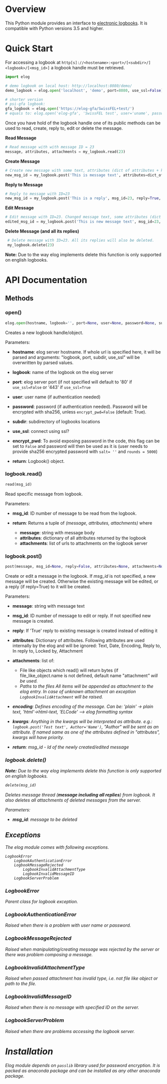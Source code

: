 # Overview
This Python module provides an interface to [electronic logbooks](https://midas.psi.ch/elog/). It is compatible with Python versions 3.5 and higher.

# Quick Start

For accessing a logbook at ```http[s]://<hostename>:<port>/[<subdir>/]<logbook>/[<msg_id>]``` a logbook handle must be retrieved.

```python
import elog

# demo logbook on local host: http://localhost:8080/demo/
demo_logbook = elog.open('localhost', 'demo', port=8080, use_ssl=False)

# shorter version
# psi-gfa logbook:
gfa_logbook = elog.open('https://elog-gfa/SwissFEL+test/')
# equals to: elog.open('elog-gfa', 'SwissFEL test', user='uname', password='pass')  # defaults: use-ssl=True, port=443 (for ssl)
```

Once you have hold of the logbook handle one of its public methods can be used to read, create, reply to, edit or delete the message.

__Read Message__

 ``` python
 # Read message with with message ID = 23
 message, attributes, attachments = my_logbook.read(23)
 ```
__Create Message__

 ``` python
 # Create new message with some text, attributes (dict of attributes + kwargs) and attachments
 new_msg_id = my_logbook.post('This is message text', attributes=dict_of_attributes, attachments=list_of_attachments, attribute_as_param='value')
 ```

__Reply to Message__

 ```python
 # Reply to message with ID=23
 new_msg_id = my_logbook.post('This is a reply', msg_id=23, reply=True, attributes=dict_of_attributes, attachments=list_of_attachments, attribute_as_param='value')
 ```

__Edit Message__

 ```python
 # Edit message with ID=23. Changed message text, some attributes (dict of edited attributes + kwargs) and new attachments
 edited_msg_id = my_logbook.post('This is new message text', msg_id=23, attributes=dict_of_changed_attributes, attachments=list_of_new_attachments, attribute_as_param='new value')
 ```

__Delete Message (and all its replies)__

```python
 # Delete message with ID=23. All its replies will also be deleted.
 my_logbook.delete(23)
 ```

__Note:__ Due to the way elog implements delete this function is only supported on english logbooks.

# API Documentation
## Methods
### open()

```python
elog.open(hostname, logbook='', port=None, user=None, password=None, subdir='', use_ssl=True, encrypt_pwd=True))
```

Creates a new logbook handle/object.

Parameters:
- **hostname**: elog server hostname. If whole url is specified here, it will be parsed and arguments: "logbook, port, subdir, use_ssl" will be overwritten by parsed values.
- **logbook**: name of the logbook on the elog server
- **port**: elog server port (if not specified will default to '80' if ```use_ssl=False``` or '443' if ```use_ssl=True```
- **user**: user name (if authentication needed)
- **password**: password (if authentication needed). Password will be encrypted with sha256, unless ```encrypt_pwd=False``` (default: True).
- **subdir**: subdirectory of logbooks locations
- **use_ssl**: connect using ssl?
- **encrypt_pwd**: To avoid exposing password in the code, this flag can be set to ```False``` and password will then be used as it is (user needs to provide sha256 encrypted password with ```salt= ''``` and ```rounds = 5000```)

- **return**: Logbook() object.

### logbook.read()

```python
read(msg_id)
```

Read specific message from logbook.

Parameters:
- **msg_id**: ID number of message to be read from the logbook.

- **return**: Returns a tuple of *(message, attributes, attachments)* where
  - **message**: string with message body
  - **attributes**: dictionary of all attributes returned by the logbook
  - **attachments**: list of urls to attachments on the logbook server

### logbook.post()

```python
post(message, msg_id=None, reply=False, attributes=None, attachments=None, encoding='plain', **kwargs)
```

Create or edit a message in the logbook. If *msg_id* is not specified, a new message will be created. Otherwise the existing message will be edited, or a reply (if reply=True) to it will be created.

Parameters:
- **message**: string with message text
- **msg_id**: ID number of message to edit or reply. If not specified new message is created.
- **reply**: If 'True' reply to existing message is created instead of editing it
- **attributes**: Dictionary of attributes. Following attributes are used internally by the elog and will be ignored: Text, Date, Encoding, Reply to, In reply to, Locked by, Attachment
- **attachments**: list of:
  - File like objects which read() will return bytes (if file_like_object.name is not defined, default name "attachment<i>" will be used.
  - Paths to the files
 All items will be appended as attachment to the elog entry. In case of unknown attachment an exception ```LogbookInvalidAttachment``` will be raised.
- **encoding**: Defines encoding of the message. Can be: 'plain' -> plain text, 'html'->html-text, 'ELCode' --> elog formatting syntax
- **kwargs**: Anything in the kwargs will be interpreted as attribute. e.g.: `logbook.post('Test text', Author='Name')`, *"Author"* will be sent as an attribute. If named same as one of the
attributes defined in *"attributes"*, kwargs will have priority.

- **return**: *msg_id* - Id of the newly created/edited message

### logbook.delete()

__Note:__ Due to the way elog implements delete this function is only supported on english logbooks.

```python
delete(msg_id)
```

Deletes message thread (__message including all replies__) from logbook. It also deletes all attachments of deleted messages from the server.

Parameters:
- **msg_id**: message to be deleted

## Exceptions
The elog module comes with following exceptions.

```
LogbookError
    LogbookAuthenticationError
    LogbookMessageRejected
        LogbookInvalidAttachmentType
        LogbookInvalidMessageID
    LogbookServerProblem
```

### LogbookError

Parent class for logbook exception.

### LogbookAuthenticationError

Raised when there is a problem with user name or password.

### LogbookMessageRejected
Raised when manipulating/creating message was rejected by the server or there was problem composing a message.

### LogbookInvalidAttachmentType
Raised when passed attachment has invalid type, i.e. not file like object or path to the file.

### LogbookInvalidMessageID
Raised when there is no message with specified ID on the server.

### LogbookServerProblem
Raised when there are problems accessing the logbook server.


# Installation
Elog module depends on ```passlib``` library used for password encryption. It is packed as anaconda package and can be installed as any other anaconda package.
